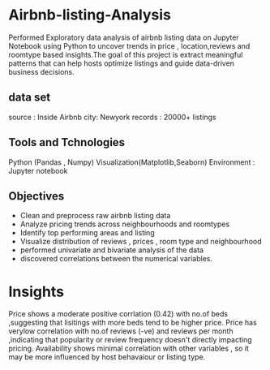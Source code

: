 # Airbnb-listing-Analysis
Performed Exploratory data analysis of airbnb listing data on Jupyter Notebook using Python to uncover trends in price , location,reviews and roomtype based insights.The goal of this project is extract meaningful patterns that can help hosts optimize listings and guide data-driven business decisions.
## data set
source : Inside Airbnb
city: Newyork
records : 20000+ listings
## Tools and Tchnologies
Python (Pandas , Numpy)
Visualization(Matplotlib,Seaborn)
Environment : Jupyter notebook
## Objectives
* Clean and preprocess raw airbnb listing data
* Analyze pricing trends across neighbourhoods and roomtypes
* Identify top performing areas and listing
* Visualize distribution of reviews , prices , room type and neighbourhood
* performed univariate and bivariate analysis of the data
* discovered correlations between the numerical variables.
# Insights
Price shows a moderate positive corrlation (0.42) with no.of beds ,suggesting that lisitings with more beds tend to be higher price.
Price  has verylow correlation with no.of reviews (-ve) and reviews per month ,indicating that popularity or review frequency doesn't directly impacting pricing.
Availability shows minimal correlation with other variables , so it may be more influenced by host behavaiour or listing type.
